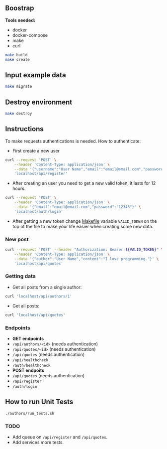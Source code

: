 ## Boostrap

**Tools needed:**
- docker
- docker-compose
- make
- curl

```bash
make build
make create
```
## Input example data

```bash
make migrate
```
## Destroy environment

```bash
make destroy
```

## Instructions

To make requests authentications is needed. How to authenticate:

- First create a new user
```bash
curl --request 'POST' \
    --header 'Content-Type: application/json' \
    --data '{"username":"User Name","email":"email@email.com","password":"12345"}' \
    'localhost/api/register'
```

- After creating an user you need to get a new valid token, it lasts for 12 hours.
```bash
curl --request 'POST' \
    --header 'Content-Type: application/json' \
    --data '{"email":"email@email.com","password":"12345"}' \
    'localhost/auth/login'
```

- After getting a new token change [Makefile](./Makefile) variable `VALID_TOKEN` on the top of the file to make your life easier when creating some new data.

### New post

```bash
curl --request 'POST' --header "Authorization: Bearer ${VALID_TOKEN}" \
	--header 'Content-Type: application/json' \
	--data '{"author":"User Name","content":"I love programming."}' \
	'localhost/api/quotes'
```

### Getting data

- Get all posts from a single author:
```bash
curl 'localhost/api/authors/1'
```

- Get all posts:
```bash
curl 'localhost/api/quotes'
```

### Endpoints

- **GET endpoints**
 - `/api/authors/<id>` (needs authentication)
 - `/api/quotes/<id>` (needs authentication)
 - `/api/quotes` (needs authentication)
 - `/api/healthcheck`
 - `/auth/healthcheck`
- **POST endpoits**
 - `/api/quotes` (needs authentication)
 - `/api/register`
 - `/auth/login`

## How to run Unit Tests

```bash
./authors/run_tests.sh
```

### TODO

- Add queue on `/api/register` and `/api/quotes`.
- Add services more tests.

